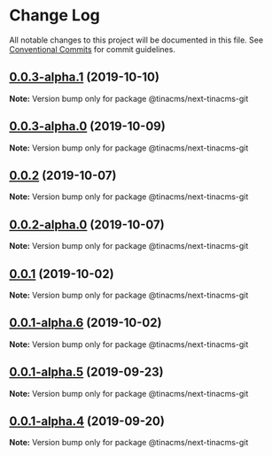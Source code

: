 # Change Log

All notable changes to this project will be documented in this file.
See [Conventional Commits](https://conventionalcommits.org) for commit guidelines.

## [0.0.3-alpha.1](https://github.com/tinacms/tinacms/compare/@tinacms/next-tinacms-git@0.0.1...@tinacms/next-tinacms-git@0.0.3-alpha.1) (2019-10-10)

**Note:** Version bump only for package @tinacms/next-tinacms-git





## [0.0.3-alpha.0](https://github.com/tinacms/tinacms/compare/@tinacms/next-tinacms-git@0.0.1...@tinacms/next-tinacms-git@0.0.3-alpha.0) (2019-10-09)

**Note:** Version bump only for package @tinacms/next-tinacms-git





## [0.0.2](https://github.com/tinacms/tinacms/compare/@tinacms/next-tinacms-git@0.0.2-alpha.0...@tinacms/next-tinacms-git@0.0.2) (2019-10-07)

**Note:** Version bump only for package @tinacms/next-tinacms-git





## [0.0.2-alpha.0](https://github.com/tinacms/tinacms/compare/@tinacms/next-tinacms-git@0.0.1...@tinacms/next-tinacms-git@0.0.2-alpha.0) (2019-10-07)

**Note:** Version bump only for package @tinacms/next-tinacms-git





## [0.0.1](https://github.com/tinacms/tinacms/compare/@tinacms/next-tinacms-git@0.0.1-alpha.6...@tinacms/next-tinacms-git@0.0.1) (2019-10-02)

**Note:** Version bump only for package @tinacms/next-tinacms-git





## [0.0.1-alpha.6](https://github.com/tinacms/tinacms/compare/@tinacms/next-tinacms-git@0.0.1-alpha.5...@tinacms/next-tinacms-git@0.0.1-alpha.6) (2019-10-02)

**Note:** Version bump only for package @tinacms/next-tinacms-git





## [0.0.1-alpha.5](https://github.com/tinacms/tinacms/compare/@tinacms/next-tinacms-git@0.0.1-alpha.3...@tinacms/next-tinacms-git@0.0.1-alpha.5) (2019-09-23)

**Note:** Version bump only for package @tinacms/next-tinacms-git





## [0.0.1-alpha.4](https://github.com/tinacms/tinacms/compare/@tinacms/next-tinacms-git@0.0.1-alpha.3...@tinacms/next-tinacms-git@0.0.1-alpha.4) (2019-09-20)

**Note:** Version bump only for package @tinacms/next-tinacms-git
